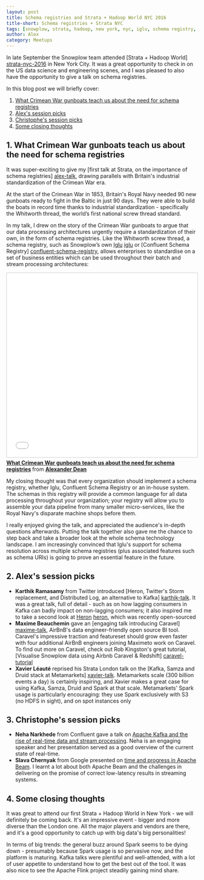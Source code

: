 ```yaml
---
layout: post
title: Schema registries and Strata + Hadoop World NYC 2016
title-short: Schema registries + Strata NYC
tags: [snowplow, strata, hadoop, new york, nyc, iglu, schema registry, confluent]
author: Alex
category: Meetups
---
```


In late September the Snowplow team attended [Strata + Hadoop World] [strata-nyc-2016] in New York City. It was a great opportunity to check in on the US data science and engineering scenes, and I was pleased to also have the opportunity to give a talk on schema registries.

In this blog post we will briefly cover:

1. [What Crimean War gunboats teach us about the need for schema registries](/blog/2016/10/23/schema-registries-and-strata-and-hadoop-world-nyc-2016#schema-registries-talk)
2. [Alex's session picks](/blog/2016/10/23/schema-registries-and-strata-and-hadoop-world-nyc-2016#schema-registries-talk#alex-picks)
3. [Christophe's session picks](/blog/2016/10/23/schema-registries-and-strata-and-hadoop-world-nyc-2016#schema-registries-talk#christophe-picks)
4. [Some closing thoughts](/blog/2016/10/23/schema-registries-and-strata-and-hadoop-world-nyc-2016#schema-registries-talk#conclusion)

<!--more-->

<h2 id="schema-registries-talk">1. What Crimean War gunboats teach us about the need for schema registries</h2>

It was super-exciting to give my [first talk at Strata, on the importance of schema registries] [alex-talk], drawing parallels with Britain's industrial standardization of the Crimean War era.

At the start of the Crimean War in 1853, Britain's Royal Navy needed 90 new gunboats ready to fight in the Baltic in just 90 days. They were able to build the boats in record time thanks to industrial standardization - specifically the Whitworth thread, the world’s first national screw thread standard.

In my talk, I drew on the story of the Crimean War gunboats to argue that our data processing architectures urgently require a standardization of their own, in the form of schema registries. Like the Whitworth screw thread, a schema registry, such as Snowplow’s own [Iglu] [iglu] or [Confluent Schema Registry] [confluent-schema-registry], allows enterprises to standardise on a set of business entities which can be used throughout their batch and stream processing architectures:

<div class="iframe-container">
    <iframe src="//www.slideshare.net/slideshow/embed_code/key/LeI84nQBgoVdd3" width="595" height="485" frameborder="0" marginwidth="0" marginheight="0" scrolling="no" style="border:1px solid #CCC; border-width:1px; margin-bottom:5px; max-width: 100%;" allowfullscreen>     </iframe>
</div> <div style="margin-bottom:5px"> <strong> <a href="//www.slideshare.net/alexanderdean/what-crimean-war-gunboats-teach-us-about-the-need-for-schema-registries" title="What Crimean War gunboats teach us about the need for schema registries" target="_blank">What Crimean War gunboats teach us about the need for schema registries</a> </strong> from <strong><a target="_blank" href="//www.slideshare.net/alexanderdean">Alexander Dean</a></strong> </div>

My closing thought was that every organization should implement a schema registry, whether Iglu, Confluent Schema Registry or an in-house system. The schemas in this registry will provide a common language for all data processing throughout your organization; your registry will allow you to assemble your data pipeline from many smaller micro-services, like the Royal Navy's disparate machine shops before them.

I really enjoyed giving the talk, and appreciated the audience's in-depth questions afterwards. Putting the talk together also gave me the chance to step back and take a broader look at the whole schema technology landscape. I am increasingly convinced that Iglu's support for schema resolution across multiple schema registries (plus associated features such as schema URIs) is going to prove an essential feature in the future.

<h2 id="alex-picks">2. Alex's session picks</h2>

* **Karthik Ramasamy** from Twitter introduced [Heron, Twitter's Storm replacement, and Distributed Log, an alternative to Kafka] [karthik-talk]. It was a great talk, full of detail - such as on how lagging consumers in Kafka can badly impact on non-lagging consumers; it also inspired me to take a second look at [Heron] [heron], which was recently open-sourced 
* **Maxime Beauchemin** gave an [engaging talk introducing Caravel] [maxime-talk], AirBnB's data engineer-friendly open source BI tool. Caravel's impressive traction and featureset should grow even faster with four additional AirBnB engineers joining Maximeto work on Caravel. To find out more on Caravel, check out Rob Kingston's great tutorial, [Visualise Snowplow data using Airbnb Caravel & Redshift] [caravel-tutorial]
* **Xavier Léauté** reprised his Strata London talk on the [Kafka, Samza and Druid stack at Metamarkets] [xavier-talk]. Metamarkets scale (300 billion events a day) is certainly inspiring, and Xavier makes a great case for using Kafka, Samza, Druid and Spark at that scale. Metamarkets' Spark usage is particularly encouraging: they use Spark exclusively with S3 (no HDFS in sight), and on spot instances only

<h2 id="christophe-picks">3. Christophe's session picks</h2>

* **Neha Narkhede** from Confluent gave a talk on [Apache Kafka and the rise of real-time data and stream processing][neha-kafka]. Neha is an engaging speaker and her presentation served as a good overview of the current state of real-time.
* **Slava Chernyak** from Google presented on [time and progress in Apache Beam][slava-talk]. I learnt a lot about both Apache Beam and the challenges in delivering on the promise of correct low-latency results in streaming systems.

<h2 id="conclusion">4. Some closing thoughts</h2>

It was great to attend our first Strata + Hadoop World in New York - we will definitely be coming back. It's an impressive event - bigger and more diverse than the London one. All the major players and vendors are there, and it's a good opportunity to catch up with big data's big personalities!

In terms of big trends: the general buzz around Spark seems to be dying down - presumably because Spark usage is so pervasive now, and the platform is maturing. Kafka talks were plentiful and well-attended, with a lot of user appetite to understand how to get the best out of the tool. It was also nice to see the Apache Flink project steadily gaining mind share.

[strata-nyc-2016]: http://conferences.oreilly.com/strata/hadoop-big-data-ny/
[alex-talk]: http://conferences.oreilly.com/strata/hadoop-big-data-ny/public/schedule/detail/51526
[karthik-talk]: http://conferences.oreilly.com/strata/big-data-conference-ny-2015/public/schedule/detail/44632
[maxime-talk]: http://conferences.oreilly.com/strata/hadoop-big-data-ny/public/schedule/detail/51368
[xavier-talk]: http://conferences.oreilly.com/strata/hadoop-big-data-ny/public/schedule/detail/51152
[neha-kafka]: http://conferences.oreilly.com/strata/hadoop-big-data-ny/public/schedule/detail/51552
[slava-talk]: http://conferences.oreilly.com/strata/hadoop-big-data-ny/public/schedule/detail/51626
[iglu]: https://github.com/snowplow/iglu
[confluent-schema-registry]: https://github.com/confluentinc/schema-registry
[heron]: https://github.com/twitter/heron
[caravel]: https://github.com/airbnb/caravel
[caravel-tutorial]: http://discourse.snowplowanalytics.com/t/visualise-snowplow-data-using-airbnb-caravel-redshift-tutorial/515
